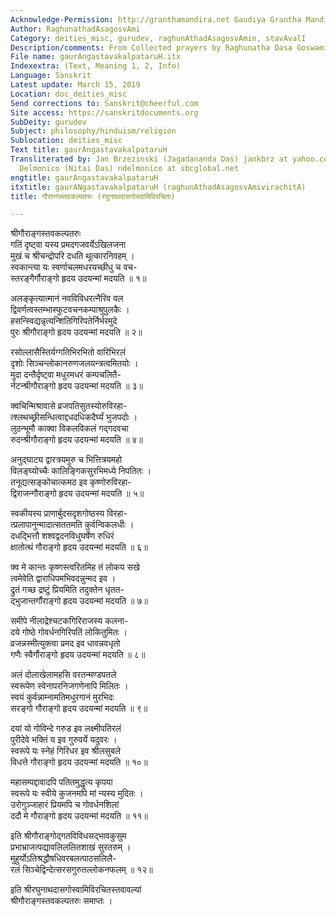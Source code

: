 ```yaml
---
Acknowledge-Permission: http://granthamandira.net Gaudiya Grantha Mandira
Author: RaghunathadAsagosvAmi
Category: deities_misc, gurudev, raghunAthadAsagosvAmin, stavAvalI
Description/comments: From Collected prayers by Raghunatha Dasa Goswami Stavavali
File name: gaurAngastavakalpataruH.itx
Indexextra: (Text, Meaning 1, 2, Info)
Language: Sanskrit
Latest update: March 15, 2019
Location: doc_deities_misc
Send corrections to: Sanskrit@cheerful.com
Site access: https://sanskritdocuments.org
SubDeity: gurudev
Subject: philosophy/hinduism/religion
Sublocation: deities_misc
Text title: gaurAngastavakalpataruH
Transliterated by: Jan Brzezinski (Jagadananda Das) jankbrz at yahoo.com and Neal
  Delmonico (Nitai Das) ndelmonico at sbcglobal.net
engtitle: gaurAngastavakalpataruH
itxtitle: gaurANgastavakalpataruH (raghunAthadAsagosvAmivirachitA)
title: गौराण्गस्तवकल्पतरुः (रघुनाथदासगोस्वामिविरचिता)

---
```

  
 श्रीगौराङ्गस्तवकल्पतरुः   
गतिं दृष्ट्वा यस्य प्रमदगजवर्येऽखिलजना  
     मुखं च श्रीचन्द्रोपरि दधति थूत्कारनिवहम् ।  
स्वकान्त्या यः स्वर्णाचलमधरयच्छीधु च वच-  
     स्तरङ्गैर्गौराङ्गो हृदय उदयन्मां मदयति ॥ १॥  
  
अलङ्कृत्यात्मानं नवविविधरत्नैरिव वल  
     द्विवर्णत्वस्तम्भास्फुटवचनकम्पाश्रुपुलकैः ।  
हसन्स्विद्यन्नृत्यन्शितिगिरिपतेर्निर्भरमुदे  
     पुरः श्रीगौराङ्गो हृदय उदयन्मां मदयति ॥ २॥  
  
रसोल्लासैस्तिर्यग्गतिभिरभितो वारिभिरलं  
     दृशोः सिञ्चन्लोकानरुणजलयन्त्रत्वमितयोः ।  
मुदा दन्तैर्दृष्ट्वा मधुरमधरं कम्पचलितै-  
     र्नटन्श्रीगौराङ्गो हृदय उदयन्मां मदयति ॥ ३॥  
  
क्वचिन्मिश्रावासे व्रजपतिसुतस्योरुविरहा-  
     त्श्लथच्छ्रीसन्धित्वाद्दधदधिकदैर्घ्यं भुजपदोः ।  
लुठन्भूमौ काक्वा विकलविकलं गद्गदवचा  
     रुदन्श्रीगौराङ्गो हृदय उदयन्मां मदयति ॥ ४॥  
  
अनुद्घाट्य द्वारत्रयमुरु च भित्तित्रयमहो  
     विलङ्घ्योच्चैः कालिङ्गिकसुरभिमध्ये निपतितः ।  
तनूद्यत्सङ्कोचात्कमठ इव कृष्णोरुविरहा-  
     द्विराजन्गौराङ्गो हृदय उदयन्मां मदयति ॥ ५॥  
  
स्वकीयस्य प्राणार्बुदसदृशगोष्ठस्य विरहा-  
     त्प्रलापानुन्मादात्सततमति कुर्वन्विकलधीः ।  
दधद्भित्तौ शश्वद्वदनविधुघर्षेण रुधिरं  
     क्षातोत्थं गौराङ्गो हृदय उदयन्मां मदयति ॥ ६॥  
  
क्व मे कान्तः कृष्णस्त्वरितमिह तं लोकय सखे  
     त्वमेवेति द्वाराधिपमभिवदन्नुन्मद इव ।  
द्रुतं गच्छ द्रष्टुं प्रियमिति तदुक्तेन धृतत-  
     द्भुजान्तर्गौराङ्गो हृदय उदयन्मां मदयति ॥ ७॥  
  
समीपे नीलाद्रेश्चटकगिरिराजस्य कलना-  
     दये गोष्ठे गोवर्धनगिरिपतिं लोकितुमितः ।  
व्रजन्नस्मीत्युक्त्वा प्रमद इव धावन्नवधृतो  
     गणैः स्वैर्गौराङ्गो हृदय उदयन्मां मदयति ॥ ८॥  
  
अलं दोलाखेलामहसि वरतन्मण्डपतले  
     स्वरूपेण स्वेनापरनिजगणेनापि मिलितः ।  
स्वयं कुर्वन्नाम्नामतिमधुरगानं मुरभिदः  
     सरङ्गो गौराङ्गो हृदय उदयन्मां मदयति ॥ ९॥  
  
दयां यो गोविन्दे गरुड इव लक्ष्मीपतिरलं  
     पुरीदेवे भक्तिं य इव गुरुवर्ये यदुवरः ।  
स्वरूपे यः स्नेहं गिरिधर इव श्रीलसुबले  
     विधत्ते गौराङ्गो हृदय उदयन्मां मदयति ॥ १०॥  
  
महासम्पद्दावादपि पतितमुद्धृत्य कृपया  
     स्वरूपे यः स्वीये कुजनमपि मां न्यस्य मुदितः ।  
उरोगुञ्जाहारं प्रियमपि च गोवर्धनशिलां  
     ददौ मे गौराङ्गो हृदय उदयन्मां मदयति ॥ ११॥  
  
इति श्रीगौराङ्गोद्गतविविधसद्भावकुसुम  
     प्रभाभ्राजत्पद्यावलिललितशाखं सुरतरुम् ।  
मुहुर्योऽतिश्रद्धौषधिवरबलत्पाठसलिलै-  
     रलं सिञ्चेद्विन्देत्सरसगुरुतल्लोकनफलम् ॥ १२॥  
  
इति श्रीरघुनाथदासगोस्वामिविरचितस्तवावल्यां  
          श्रीगौराङ्गस्तवकल्पतरुः समाप्तः ।  
  
  
